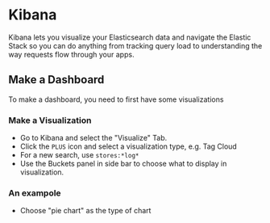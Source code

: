 # Kibana

Kibana lets you visualize your Elasticsearch data and navigate the Elastic Stack so you can do anything from tracking query load to understanding the way requests flow through your apps.

## Make a Dashboard

To make a dashboard, you need to first have some visualizations

### Make a Visualization

- Go to Kibana and select the "Visualize" Tab. 
- Click the `PLUS` icon and select a visualization type, e.g. Tag Cloud
- For a new search, use `stores:*log*` 
- Use the Buckets panel in side bar to choose what to display in visualization.

### An exampole

- Choose "pie chart" as the type of chart
